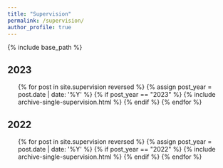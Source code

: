 ```yaml
---
title: "Supervision"
permalink: /supervision/
author_profile: true
---
```


{% include base_path %}

## 2023
<ul>
    {% for post in site.supervision reversed %}
        {% assign post_year = post.date | date: '%Y' %}
        {% if post_year == "2023" %}
            {% include archive-single-supervision.html %}
        {% endif %}
    {% endfor %}
</ul>

## 2022
<ul>
    {% for post in site.supervision reversed %}
        {% assign post_year = post.date | date: '%Y' %}
        {% if post_year == "2022" %}
            {% include archive-single-supervision.html %}
        {% endif %}
    {% endfor %}
</ul>
